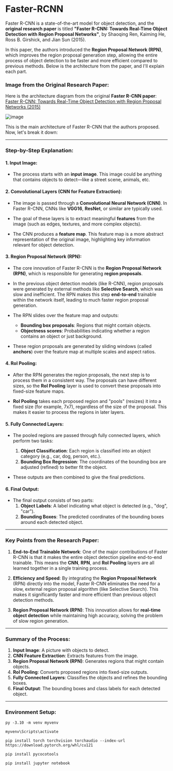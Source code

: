 # Faster-RCNN 

Faster R-CNN is a state-of-the-art model for object detection, and the **original research paper** is titled **"Faster R-CNN: Towards Real-Time Object Detection with Region Proposal Networks"**, by Shaoqing Ren, Kaiming He, Ross B. Girshick, and Jian Sun (2015).

In this paper, the authors introduced the **Region Proposal Network (RPN)**, which improves the region proposal generation step, allowing the entire process of object detection to be faster and more efficient compared to previous methods. Below is the architecture from the paper, and I'll explain each part.

### Image from the Original Research Paper:
Here is the architecture diagram from the original **Faster R-CNN paper**:
[Faster R-CNN: Towards Real-Time Object Detection with Region Proposal Networks (2015)](https://arxiv.org/abs/1506.01497)

![image](https://github.com/user-attachments/assets/1b95e81e-c3ec-4cd1-aeb3-88d5cd0a672b)


This is the main architecture of Faster R-CNN that the authors proposed. Now, let's break it down:

---

### **Step-by-Step Explanation:**

#### **1. Input Image:**
- The process starts with an **input image**. This image could be anything that contains objects to detect—like a street scene, animals, etc.

#### **2. Convolutional Layers (CNN for Feature Extraction):**
- The image is passed through a **Convolutional Neural Network (CNN)**. In Faster R-CNN, CNNs like **VGG16**, **ResNet**, or similar are typically used.
- The goal of these layers is to extract meaningful **features** from the image (such as edges, textures, and more complex objects).
  
- The CNN produces a **feature map**. This feature map is a more abstract representation of the original image, highlighting key information relevant for object detection.

#### **3. Region Proposal Network (RPN):**
- The core innovation of Faster R-CNN is the **Region Proposal Network (RPN)**, which is responsible for generating **region proposals**. 

- In the previous object detection models (like R-CNN), region proposals were generated by external methods like **Selective Search**, which was slow and inefficient. The RPN makes this step **end-to-end** trainable within the network itself, leading to much faster region proposal generation.
  
- The RPN slides over the feature map and outputs:
  - **Bounding box proposals**: Regions that might contain objects.
  - **Objectness scores**: Probabilities indicating whether a region contains an object or just background.

- These region proposals are generated by sliding windows (called **anchors**) over the feature map at multiple scales and aspect ratios.

#### **4. RoI Pooling:**
- After the RPN generates the region proposals, the next step is to process them in a consistent way. The proposals can have different sizes, so the **RoI Pooling** layer is used to convert these proposals into fixed-size feature maps.
  
- **RoI Pooling** takes each proposed region and "pools" (resizes) it into a fixed size (for example, 7x7), regardless of the size of the proposal. This makes it easier to process the regions in later layers.

#### **5. Fully Connected Layers:**
- The pooled regions are passed through fully connected layers, which perform two tasks:
  1. **Object Classification**: Each region is classified into an object category (e.g., car, dog, person, etc.).
  2. **Bounding Box Regression**: The coordinates of the bounding box are adjusted (refined) to better fit the object.

- These outputs are then combined to give the final predictions.

#### **6. Final Output:**
- The final output consists of two parts:
  1. **Object Labels**: A label indicating what object is detected (e.g., "dog", "car").
  2. **Bounding Boxes**: The predicted coordinates of the bounding boxes around each detected object.

---

### **Key Points from the Research Paper:**

1. **End-to-End Trainable Network**: One of the major contributions of Faster R-CNN is that it makes the entire object detection pipeline end-to-end trainable. This means the **CNN**, **RPN**, and **RoI Pooling** layers are all learned together in a single training process.

2. **Efficiency and Speed**: By integrating the **Region Proposal Network** (RPN) directly into the model, Faster R-CNN eliminates the need for a slow, external region proposal algorithm (like Selective Search). This makes it significantly faster and more efficient than previous object detection methods.

3. **Region Proposal Network (RPN)**: This innovation allows for **real-time object detection** while maintaining high accuracy, solving the problem of slow region generation.

---

### **Summary of the Process:**

1. **Input Image**: A picture with objects to detect.
2. **CNN Feature Extraction**: Extracts features from the image.
3. **Region Proposal Network (RPN)**: Generates regions that might contain objects.
4. **RoI Pooling**: Converts proposed regions into fixed-size outputs.
5. **Fully Connected Layers**: Classifies the objects and refines the bounding boxes.
6. **Final Output**: The bounding boxes and class labels for each detected object.
---

### **Environment Setup:**

    py -3.10 -m venv myvenv
    
    myvenv\Scripts\activate    
    
    pip install torch torchvision torchaudio --index-url https://download.pytorch.org/whl/cu121
    
    pip install pycocotools
    
    pip install jupyter notebook




